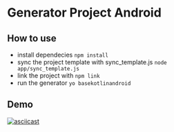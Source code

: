 # Generator Project Android 

## How to use
- install dependecies `npm install`
- sync the project template with sync_template.js `node app/sync_template.js`
- link the project with `npm link`
- run the generator `yo basekotlinandroid`

## Demo

[![asciicast](https://asciinema.org/a/rKF12S0wjNECIDwRM6EpHLdhF.svg)](https://asciinema.org/a/rKF12S0wjNECIDwRM6EpHLdhF)